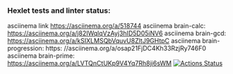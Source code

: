 ### Hexlet tests and linter status:
asciinema link https://asciinema.org/a/518744
asciinema brain-calc: https://asciinema.org/a/j82IWqlqVzAyj3hID5D05iNV6
asciinema brain-gcd: https://asciinema.org/a/kSIXLMSQbVquvU8ZltJ9GHtpC
asciinema brain-progression: https: //asciinema.org/a/osap21FjDC4Kh33RzjRy746F0
asciinema brain-prime:  https://asciinema.org/a/LVTQnCtUKp9V4Yq7Rh8ji6sWM
[![Actions Status](https://github.com/BeAzir/frontend-project-44/workflows/hexlet-check/badge.svg)](https://github.com/BeAzir/frontend-project-44/actions)
